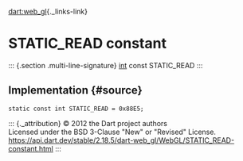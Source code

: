 [dart:web\_gl](../../dart-web_gl/dart-web_gl-library){._links-link}

STATIC\_READ constant
=====================

::: {.section .multi-line-signature}
[int](../../dart-core/int-class) const STATIC\_READ
:::

Implementation {#source}
--------------

``` {.language-dart data-language="dart"}
static const int STATIC_READ = 0x88E5;
```

::: {._attribution}
© 2012 the Dart project authors\
Licensed under the BSD 3-Clause \"New\" or \"Revised\" License.\
<https://api.dart.dev/stable/2.18.5/dart-web_gl/WebGL/STATIC_READ-constant.html>
:::
